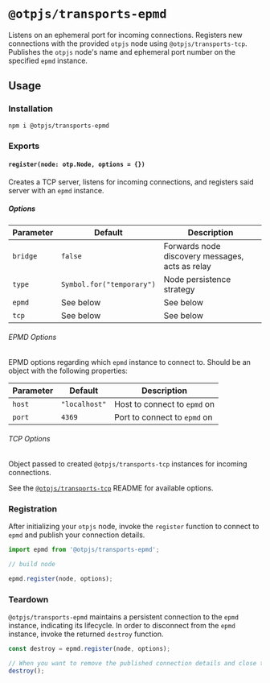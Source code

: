 # `@otpjs/transports-epmd`

Listens on an ephemeral port for incoming connections. Registers new connections with the provided `otpjs` node using `@otpjs/transports-tcp`. Publishes the `otpjs` node's name and
ephemeral port number on the specified `epmd` instance.

## Usage

### Installation

```sh
npm i @otpjs/transports-epmd
```

### Exports

#### `register(node: otp.Node, options = {})`

Creates a TCP server, listens for incoming connections, and registers said server with an `epmd` instance.

##### Options

| Parameter | Default                   | Description                                     |
| --------- | ------------------------- | ----------------------------------------------- |
| `bridge`  | `false`                   | Forwards node discovery messages, acts as relay |
| `type`    | `Symbol.for("temporary")` | Node persistence strategy                       |
| `epmd`    | See below                 | See below                                       |
| `tcp`     | See below                 | See below                                       |

###### EPMD Options

EPMD options regarding which `epmd` instance to connect to. Should be an object with the following properties:

| Parameter | Default       | Description                  |
| --------- | ------------- | ---------------------------- |
| `host`    | `"localhost"` | Host to connect to `epmd` on |
| `port`    | `4369`        | Port to connect to `epmd` on |

###### TCP Options

Object passed to created `@otpjs/transports-tcp` instances for incoming connections.

See the [`@otpjs/transports-tcp`](../tcp) README for available options.

### Registration

After initializing your `otpjs` node, invoke the `register` function to connect to `epmd` and publish your connection details.

```javascript
import epmd from '@otpjs/transports-epmd';

// build node

epmd.register(node, options);
```

### Teardown

`@otpjs/transports-epmd` maintains a persistent connection to the `epmd` instance, indicating
its lifecycle. In order to disconnect from the `epmd` instance, invoke the returned `destroy` function.

```javascript
const destroy = epmd.register(node, options);

// When you want to remove the published connection details and close the listener
destroy();
```
